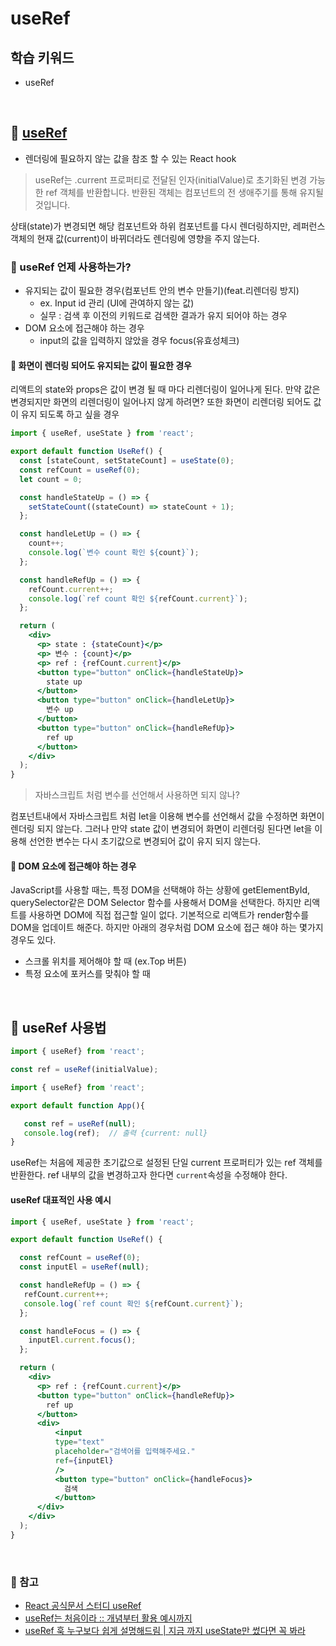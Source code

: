 # useRef

## 학습 키워드

- useRef

<br/>

## 📖 [useRef](https://react.dev/reference/react/useRef)

- 렌더링에 필요하지 않는 값을 참조 할 수 있는 React hook

> useRef는 .current 프로퍼티로 전달된 인자(initialValue)로 초기화된 변경 가능한 ref 객체를 반환합니다. 반환된 객체는 컴포넌트의 전 생애주기를 통해 유지될 것입니다.

상태(state)가 변경되면 해당 컴포넌트와 하위 컴포넌트를 다시 렌더링하지만, 레퍼런스 객체의 현재 값(current)이 바뀌더라도 렌더링에 영향을 주지 않는다.

### 🤔 useRef 언제 사용하는가?

- 유지되는 값이 필요한 경우(컴포넌트 안의 변수 만들기)(feat.리렌더링 방지)
  - ex. Input id 관리 (UI에 관여하지 않는 값)
  - 실무 : 검색 후 이전의 키워드로 검색한 결과가 유지 되어야 하는 경우
- DOM 요소에 접근해야 하는 경우
  - input의 값을 입력하지 않았을 경우 focus(유효성체크)

#### 🤖 화면이 렌더링 되어도 유지되는 값이 필요한 경우

리액트의 state와 props은 값이 변경 될 때 마다 리렌더링이 일어나게 된다.
만약 값은 변경되지만 화면의 리렌더링이 일어나지 않게 하려면?
또한 화면이 리렌더링 되어도 값이 유지 되도록 하고 싶을 경우

```jsx
import { useRef, useState } from 'react';

export default function UseRef() {
  const [stateCount, setStateCount] = useState(0);
  const refCount = useRef(0);
  let count = 0;

  const handleStateUp = () => {
    setStateCount((stateCount) => stateCount + 1);
  };

  const handleLetUp = () => {
    count++;
    console.log(`변수 count 확인 ${count}`);
  };

  const handleRefUp = () => {
    refCount.current++;
    console.log(`ref count 확인 ${refCount.current}`);
  };

  return (
    <div>
      <p> state : {stateCount}</p>
      <p> 변수 : {count}</p>
      <p> ref : {refCount.current}</p>
      <button type="button" onClick={handleStateUp}>
        state up
      </button>
      <button type="button" onClick={handleLetUp}>
        변수 up
      </button>
      <button type="button" onClick={handleRefUp}>
        ref up
      </button>
    </div>
  );
}
```

> 자바스크립트 처럼 변수를 선언해서 사용하면 되지 않나?

컴포넌트내에서 자바스크립트 처럼 let을 이용해 변수를 선언해서 값을 수정하면 화면이 렌더링 되지 않는다. 그러나 만약 state 값이 변경되어 화면이 리렌더링 된다면 let을 이용해 선언한 변수는 다시 초기값으로 변경되어 값이 유지 되지 않는다.

#### 🤖 DOM 요소에 접근해야 하는 경우

JavaScript를 사용할 때는, 특정 DOM을 선택해야 하는 상황에 getElementById, querySelector같은 DOM Selector 함수를 사용해서 DOM을 선택한다. 하지만 리액트를 사용하면 DOM에 직접 접근할 일이 없다.
기본적으로 리액트가 render함수를 DOM을 업데이트 해준다.
하지만 아래의 경우처럼 DOM 요소에 접근 해야 하는 몇가지 경우도 있다.

- 스크롤 위치를 제어해야 할 때 (ex.Top 버튼)
- 특정 요소에 포커스를 맞춰야 할 때

<br/>

## 🤖 useRef 사용법

```jsx
import { useRef} from 'react';

const ref = useRef(initialValue); 
```

```jsx
import { useRef} from 'react';

export default function App(){

   const ref = useRef(null);
   console.log(ref);  // 출력 {current: null}
}
```

useRef는 처음에 제공한 초기값으로 설정된 단일 current 프로퍼티가 있는 ref 객체를 반환한다. ref 내부의 값을 변경하고자 한다면 `current`속성을 수정해야 한다.

#### useRef 대표적인 사용 예시

```jsx
import { useRef, useState } from 'react';

export default function UseRef() {

  const refCount = useRef(0);
  const inputEl = useRef(null);

  const handleRefUp = () => {
   refCount.current++;
   console.log(`ref count 확인 ${refCount.current}`);
  };

  const handleFocus = () => {
    inputEl.current.focus();
  };

  return (
    <div>
      <p> ref : {refCount.current}</p>
      <button type="button" onClick={handleRefUp}>
        ref up
      </button>
      <div>
          <input 
          type="text" 
          placeholder="검색어를 입력해주세요."
          ref={inputEl}
          />
          <button type="button" onClick={handleFocus}>
            검색
          </button>
      </div>
    </div>
  );
}
```

<br/>

### 🔗 참고

- [React 공식문서 스터디 useRef](https://react-ko.dev/reference/react/useRef)
- [useRef는 처음이라 :: 개념부터 활용 예시까지](https://overreacted.io/a-complete-guide-to-useeffect/)
- [useRef 훅 누구보다 쉽게 설명해드림 | 지금 까지 useState만 썼다면 꼭 봐라](https://youtu.be/kllWOdnU1Fg?si=pylKUSUYmhzpME4u)
